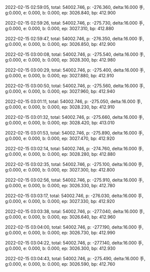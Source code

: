 2022-02-15 02:59:05, total: 54002.746, p: -276.360, delta:16.000 手, g:0.000, e: 0.000, b: 0.000, ep: 3026.840, bp: 412.900

2022-02-15 02:59:26, total: 54002.746, p: -275.730, delta:16.000 手, g:0.000, e: 0.000, b: 0.000, ep: 3027.310, bp: 412.880

2022-02-15 02:59:47, total: 54002.746, p: -276.350, delta:16.000 手, g:0.000, e: 0.000, b: 0.000, ep: 3026.850, bp: 412.900

2022-02-15 03:00:08, total: 54002.746, p: -275.540, delta:16.000 手, g:0.000, e: 0.000, b: 0.000, ep: 3028.300, bp: 412.980

2022-02-15 03:00:29, total: 54002.746, p: -275.400, delta:16.000 手, g:0.000, e: 0.000, b: 0.000, ep: 3027.880, bp: 412.910

2022-02-15 03:00:50, total: 54002.746, p: -275.560, delta:16.000 手, g:0.000, e: 0.000, b: 0.000, ep: 3027.960, bp: 412.940

2022-02-15 03:01:11, total: 54002.746, p: -275.050, delta:16.000 手, g:0.000, e: 0.000, b: 0.000, ep: 3028.230, bp: 412.910

2022-02-15 03:01:32, total: 54002.746, p: -275.660, delta:16.000 手, g:0.000, e: 0.000, b: 0.000, ep: 3028.420, bp: 413.010

2022-02-15 03:01:53, total: 54002.746, p: -275.890, delta:16.000 手, g:0.000, e: 0.000, b: 0.000, ep: 3027.470, bp: 412.920

2022-02-15 03:02:14, total: 54002.746, p: -274.760, delta:16.000 手, g:0.000, e: 0.000, b: 0.000, ep: 3028.280, bp: 412.880

2022-02-15 03:02:35, total: 54002.746, p: -275.100, delta:16.000 手, g:0.000, e: 0.000, b: 0.000, ep: 3027.300, bp: 412.800

2022-02-15 03:02:56, total: 54002.746, p: -275.910, delta:16.000 手, g:0.000, e: 0.000, b: 0.000, ep: 3026.330, bp: 412.780

2022-02-15 03:03:17, total: 54002.746, p: -276.030, delta:16.000 手, g:0.000, e: 0.000, b: 0.000, ep: 3027.330, bp: 412.920

2022-02-15 03:03:38, total: 54002.746, p: -277.040, delta:16.000 手, g:0.000, e: 0.000, b: 0.000, ep: 3026.640, bp: 412.960

2022-02-15 03:04:00, total: 54002.746, p: -277.190, delta:16.000 手, g:0.000, e: 0.000, b: 0.000, ep: 3026.730, bp: 412.990

2022-02-15 03:04:22, total: 54002.746, p: -277.140, delta:16.000 手, g:0.000, e: 0.000, b: 0.000, ep: 3026.300, bp: 412.930

2022-02-15 03:04:43, total: 54002.746, p: -275.490, delta:16.000 手, g:0.000, e: 0.000, b: 0.000, ep: 3026.590, bp: 412.760